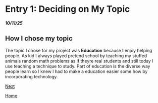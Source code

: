# Entry 1: Deciding on My Topic 
##### 10/11/25

## How I chose my topic 
The topic I chose for my project was **Education** because I enjoy helping people. As kid I always played pretend school by teaching  my stuffed animals random math problems as if theyre real students and still today I use teaching a technique to study. Part of education is the diverse way people learn so I knew I had to make a education easier some how by incorporating technology. 

[Next](entry02.md)

[Home](../README.md)
